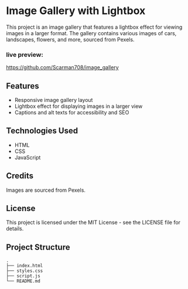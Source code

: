 # Image Gallery with Lightbox

This project is an image gallery that features a lightbox effect for viewing images in a larger format. The gallery contains various images of cars, landscapes, flowers, and more, sourced from Pexels.

### live preview:
https://github.com/Scarman708/image_gallery

## Features

- Responsive image gallery layout
- Lightbox effect for displaying images in a larger view
- Captions and alt texts for accessibility and SEO

## Technologies Used

- HTML
- CSS
- JavaScript

## Credits
Images are sourced from Pexels.

## License
This project is licensed under the MIT License - see the LICENSE file for details.


## Project Structure

```plaintext
.
├── index.html
├── styles.css
├── script.js
└── README.md

